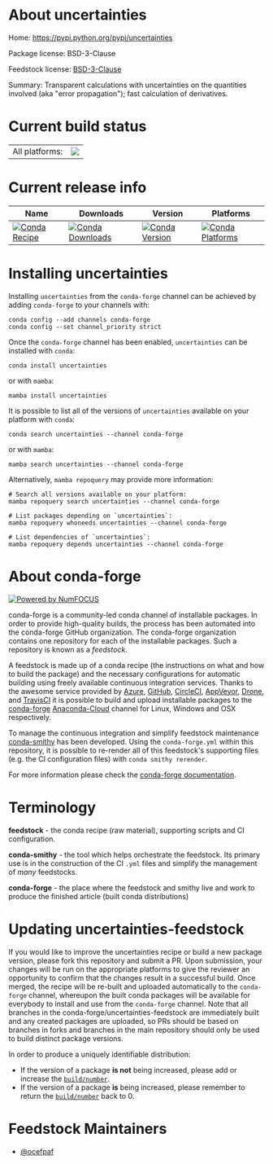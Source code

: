 About uncertainties
===================

Home: https://pypi.python.org/pypi/uncertainties

Package license: BSD-3-Clause

Feedstock license: [BSD-3-Clause](https://github.com/conda-forge/uncertainties-feedstock/blob/main/LICENSE.txt)

Summary: Transparent calculations with uncertainties on the quantities involved (aka "error propagation"); fast calculation of derivatives.

Current build status
====================


<table><tr><td>All platforms:</td>
    <td>
      <a href="https://dev.azure.com/conda-forge/feedstock-builds/_build/latest?definitionId=2109&branchName=main">
        <img src="https://dev.azure.com/conda-forge/feedstock-builds/_apis/build/status/uncertainties-feedstock?branchName=main">
      </a>
    </td>
  </tr>
</table>

Current release info
====================

| Name | Downloads | Version | Platforms |
| --- | --- | --- | --- |
| [![Conda Recipe](https://img.shields.io/badge/recipe-uncertainties-green.svg)](https://anaconda.org/conda-forge/uncertainties) | [![Conda Downloads](https://img.shields.io/conda/dn/conda-forge/uncertainties.svg)](https://anaconda.org/conda-forge/uncertainties) | [![Conda Version](https://img.shields.io/conda/vn/conda-forge/uncertainties.svg)](https://anaconda.org/conda-forge/uncertainties) | [![Conda Platforms](https://img.shields.io/conda/pn/conda-forge/uncertainties.svg)](https://anaconda.org/conda-forge/uncertainties) |

Installing uncertainties
========================

Installing `uncertainties` from the `conda-forge` channel can be achieved by adding `conda-forge` to your channels with:

```
conda config --add channels conda-forge
conda config --set channel_priority strict
```

Once the `conda-forge` channel has been enabled, `uncertainties` can be installed with `conda`:

```
conda install uncertainties
```

or with `mamba`:

```
mamba install uncertainties
```

It is possible to list all of the versions of `uncertainties` available on your platform with `conda`:

```
conda search uncertainties --channel conda-forge
```

or with `mamba`:

```
mamba search uncertainties --channel conda-forge
```

Alternatively, `mamba repoquery` may provide more information:

```
# Search all versions available on your platform:
mamba repoquery search uncertainties --channel conda-forge

# List packages depending on `uncertainties`:
mamba repoquery whoneeds uncertainties --channel conda-forge

# List dependencies of `uncertainties`:
mamba repoquery depends uncertainties --channel conda-forge
```


About conda-forge
=================

[![Powered by
NumFOCUS](https://img.shields.io/badge/powered%20by-NumFOCUS-orange.svg?style=flat&colorA=E1523D&colorB=007D8A)](https://numfocus.org)

conda-forge is a community-led conda channel of installable packages.
In order to provide high-quality builds, the process has been automated into the
conda-forge GitHub organization. The conda-forge organization contains one repository
for each of the installable packages. Such a repository is known as a *feedstock*.

A feedstock is made up of a conda recipe (the instructions on what and how to build
the package) and the necessary configurations for automatic building using freely
available continuous integration services. Thanks to the awesome service provided by
[Azure](https://azure.microsoft.com/en-us/services/devops/), [GitHub](https://github.com/),
[CircleCI](https://circleci.com/), [AppVeyor](https://www.appveyor.com/),
[Drone](https://cloud.drone.io/welcome), and [TravisCI](https://travis-ci.com/)
it is possible to build and upload installable packages to the
[conda-forge](https://anaconda.org/conda-forge) [Anaconda-Cloud](https://anaconda.org/)
channel for Linux, Windows and OSX respectively.

To manage the continuous integration and simplify feedstock maintenance
[conda-smithy](https://github.com/conda-forge/conda-smithy) has been developed.
Using the ``conda-forge.yml`` within this repository, it is possible to re-render all of
this feedstock's supporting files (e.g. the CI configuration files) with ``conda smithy rerender``.

For more information please check the [conda-forge documentation](https://conda-forge.org/docs/).

Terminology
===========

**feedstock** - the conda recipe (raw material), supporting scripts and CI configuration.

**conda-smithy** - the tool which helps orchestrate the feedstock.
                   Its primary use is in the construction of the CI ``.yml`` files
                   and simplify the management of *many* feedstocks.

**conda-forge** - the place where the feedstock and smithy live and work to
                  produce the finished article (built conda distributions)


Updating uncertainties-feedstock
================================

If you would like to improve the uncertainties recipe or build a new
package version, please fork this repository and submit a PR. Upon submission,
your changes will be run on the appropriate platforms to give the reviewer an
opportunity to confirm that the changes result in a successful build. Once
merged, the recipe will be re-built and uploaded automatically to the
`conda-forge` channel, whereupon the built conda packages will be available for
everybody to install and use from the `conda-forge` channel.
Note that all branches in the conda-forge/uncertainties-feedstock are
immediately built and any created packages are uploaded, so PRs should be based
on branches in forks and branches in the main repository should only be used to
build distinct package versions.

In order to produce a uniquely identifiable distribution:
 * If the version of a package **is not** being increased, please add or increase
   the [``build/number``](https://docs.conda.io/projects/conda-build/en/latest/resources/define-metadata.html#build-number-and-string).
 * If the version of a package **is** being increased, please remember to return
   the [``build/number``](https://docs.conda.io/projects/conda-build/en/latest/resources/define-metadata.html#build-number-and-string)
   back to 0.

Feedstock Maintainers
=====================

* [@ocefpaf](https://github.com/ocefpaf/)

